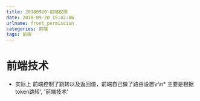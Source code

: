 ```yaml
---
title: 20180920-前端权限
date: 2018-09-20 15:42:06
urlname: front_permission
categories: 前端
tags: 前端
---
```


# 前端技术
* 实际上 前端控制了跳转以及返回值，前端自己做了路由设置\r\n* 主要是根据token跳转', '前端技术'